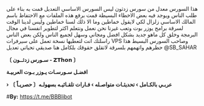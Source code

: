 هذا السورس معدل من سورس زدثون ليس السورس الاساسي التعديل قمت به بناء على طلب الناس ويوجد فيه بعض الاخطاء البسيطة قمت برفع هذه الملفات مع الاحتفاظ باسم المالك الاساسي زلزال لكي لايقول خماطين وما الا ذلك لسنا خماطين وليس لدينا الوقت لسرقة برامج يوزر بوت وتعب غيرنا نحن نعمل ونتعلم اكثر لتطوير انفسنا في مجال البرمجة وخلق كل ماهو جديد بشكل افضل ومجاني وسهل لجميع الناس ولكن بعض الناس راسلتك انت لتعطيها نسخة تعمل على سيرفرات VPS وصاحب السورس البسيط هذا حظرهم واتهمهم بلسرقة لاتقلق حقوقك بلكامل هنا صديقي تحياتي 
تعديل @SB_SAHAR

**〔 سـورس زدثــون - 𝗭𝗧𝗵𝗼𝗻 〕**

**افضـل سـورسـات يـوزر بـوت العربيـة**

**› عربـي بالكـامل › تحديثـات متواصـله › فـارات تلقـائيـه بسهولـه〔 حصريـاً 〕** 

#**By:** https://t.me/BBBlibot


